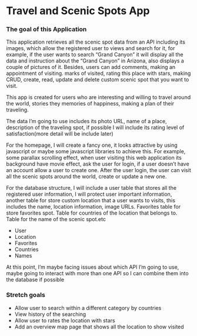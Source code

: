 # Travel and Scenic Spots App

### The goal of this Application

This application retrieves all the scenic spot data from an API including its images, which allow the registered user to views and search for it, for example, if the user wants to search “Grand Canyon” it will display all the data and instruction about the “Grand Canyon” in Arizona, also displays a couple of pictures of it. Besides, users can add comments, making an appointment of visiting. marks of visited, rating this place with stars, making CRUD, create, read, update and delete custom scenic spot that you want to visit.


This app is created for users who are interesting and willing to travel around the world, stories they memories of happiness, making a plan of their traveling. 

The data I’m going to use includes its photo URL, name of a place, description of the traveling spot, if possible I will include its rating level of satisfaction(more detail will be include later)

For the homepage, I will create a fancy one, it looks attractive by using javascript or maybe some javascript libraries to achieve this. For example, some parallax scrolling effect, when user visiting this web application its background have movie effect, ask the user for login, if a user doesn’t have an account allow a user to create one. After the user login, the user can visit all the scenic spots around the world, create or update a new one.

For the database structure, I will include a user table that stores all the registered user information, I will protect user important information, another table for store custom location that a user wants to visits, this includes the name, location information, image URLs. Favorites table for store favorites spot. Table for countries of the location that belongs to. Table for the name of the scenic spot.etc 

* User
* Location
* Favorites 
* Countries
* Names


At this point, I’m maybe facing issues about which API I’m going to use, maybe going to interact with more than one API so I can combine them into the database if possible

### Stretch goals
* Allow user to search within a different category by countries 
* View history of the searching 
* Allow user to rates the location with stars 
* Add an overview map page that shows all the location to show visited 